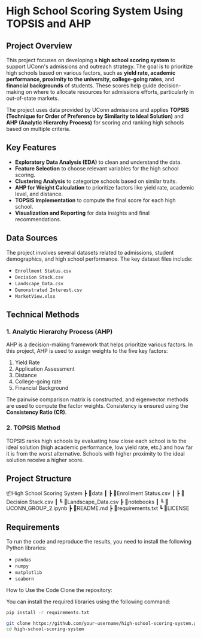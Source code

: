 # High School Scoring System Using TOPSIS and AHP

## Project Overview
This project focuses on developing a **high school scoring system** to support UConn's admissions and outreach strategy. The goal is to prioritize high schools based on various factors, such as **yield rate, academic performance, proximity to the university, college-going rates**, and **financial backgrounds** of students. These scores help guide decision-making on where to allocate resources for admissions efforts, particularly in out-of-state markets.

The project uses data provided by UConn admissions and applies **TOPSIS (Technique for Order of Preference by Similarity to Ideal Solution)** and **AHP (Analytic Hierarchy Process)** for scoring and ranking high schools based on multiple criteria.

## Key Features
- **Exploratory Data Analysis (EDA)** to clean and understand the data.
- **Feature Selection** to choose relevant variables for the high school scoring.
- **Clustering Analysis** to categorize schools based on similar traits.
- **AHP for Weight Calculation** to prioritize factors like yield rate, academic level, and distance.
- **TOPSIS Implementation** to compute the final score for each high school.
- **Visualization and Reporting** for data insights and final recommendations.

## Data Sources
The project involves several datasets related to admissions, student demographics, and high school performance. The key dataset files include:
- `Enrollment Status.csv`
- `Decision Stack.csv`
- `Landscape_Data.csv`
- `Demonstrated Interest.csv`
- `MarketView.xlsx`

## Technical Methods
### 1. Analytic Hierarchy Process (AHP)
AHP is a decision-making framework that helps prioritize various factors. In this project, AHP is used to assign weights to the five key factors:
1. Yield Rate
2. Application Assessment
3. Distance
4. College-going rate
5. Financial Background

The pairwise comparison matrix is constructed, and eigenvector methods are used to compute the factor weights. Consistency is ensured using the **Consistency Ratio (CR)**.



### 2. TOPSIS Method
TOPSIS ranks high schools by evaluating how close each school is to the ideal solution (high academic performance, low yield rate, etc.) and how far it is from the worst alternative. Schools with higher proximity to the ideal solution receive a higher score.

## Project Structure

📦High School Scoring System ┣ 📂data ┃ ┣ 📜Enrollment Status.csv ┃ ┣ 📜Decision Stack.csv ┃ ┗ 📜Landscape_Data.csv ┣ 📂notebooks ┃ ┗ 📜UCONN_GROUP_2.ipynb ┣ 📜README.md ┣ 📜requirements.txt ┗ 📜LICENSE



## Requirements
To run the code and reproduce the results, you need to install the following Python libraries:
- `pandas`
- `numpy`
- `matplotlib`
- `seaborn`

How to Use the Code
Clone the repository:


You can install the required libraries using the following command:

```bash
pip install -r requirements.txt

git clone https://github.com/your-username/high-school-scoring-system.git
cd high-school-scoring-system


